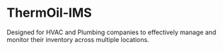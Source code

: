 # ThermOil-IMS
Designed for HVAC and Plumbing companies to effectively manage and monitor their inventory across multiple locations.
